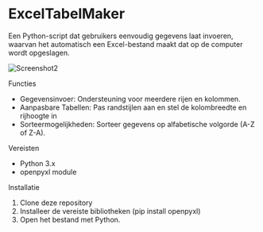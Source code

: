 # ExcelTabelMaker
Een Python-script dat gebruikers eenvoudig gegevens laat invoeren, waarvan het automatisch een Excel-bestand maakt dat op de computer wordt opgeslagen.

![Screenshot2](Screenshot2.png)

Functies
- Gegevensinvoer: Ondersteuning voor meerdere rijen en kolommen.
- Aanpasbare Tabellen: Pas randstijlen aan en stel de kolombreedte en rijhoogte in
- Sorteermogelijkheden: Sorteer gegevens op alfabetische volgorde (A-Z of Z-A).

Vereisten
- Python 3.x
- openpyxl module

Installatie
1. Clone deze repository
2. Installeer de vereiste bibliotheken (pip install openpyxl)
3. Open het bestand met Python.
